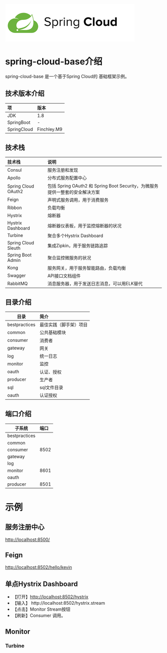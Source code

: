![springcloud.png](springcloud.png)
# spring-cloud-base介绍
spring-cloud-base 是一个基于Spring Cloud的 基础框架示例。
## 技术版本介绍

| 项 | 版本 |  
| :---- |:----| 
| JDK | 1.8 | 
| SpringBoot | - | 
| SpringCloud | Finchley.M9 | 

## 技术栈

| 技术栈 | 说明 |  
| :---- |:----| 
| Consul | 服务注册和发现 | 
| Apollo | 分布式服务配置中心 | 
| Spring Cloud OAuth2 | 包括 Spring OAuth2 和 Spring Boot Security，为微服务提供一整套的安全解决方案 | 
| Feign | 声明式服务调用，用于消费服务 | 
| Ribbon | 负载均衡 | 
| Hystrix | 熔断器 | 
| Hystrix Dashboard | 熔断器仪表板，用于监控熔断器的状况 | 
| Turbine | 聚合多个Hystrix Dashboard | 
| Spring Cloud Sleuth | 集成Zipkin，用于服务链路追踪 | 
| Spring Boot Admin | 聚合监控微服务的状况 | 
| Kong | 服务网关，用于服务智能路由，负载均衡 | 
| Swagger | API接口文档组件 | 
| RabbitMQ | 消息服务器，用于发送日志消息，可以用ELK替代 | 

## 目录介绍

| 目录 | 简介 | 
| ---- |:----|
| bestpractices | 最佳实践（脚手架）项目 | 
| common | 公共基础模块 | 
| consumer | 消费者 | 
| gateway | 网关 | 
| log | 统一日志 | 
| monitor | 监控 | 
| oauth | 认证、授权 | 
| producer | 生产者 | 
| sql | sql文件目录 | 
| oauth | 认证授权 | 

## 端口介绍

| 子系统 | 端口 | 
| ---- |:----|
| bestpractices |  | 
| common |  | 
| consumer | 8502 | 
| gateway |  | 
| log |  | 
| monitor | 8601 | 
| oauth |  | 
| producer | 8501 | 

# 示例
## 服务注册中心
[http://localhost:8500/](http://localhost:8500/)
## Feign
[http://localhost:8502/hello/kevin](http://localhost:8502/hello/kevin)
## 单点Hystrix Dashboard

- 【打开】[http://localhost:8502/hystrix](http://localhost:8502/hystrix)
- 【输入】 http://localhost:8502/hystrix.stream 
- 【点击】Monitor Stream按钮
- 【刷新】Consumer 调用。
## Monitor
### Turbine



